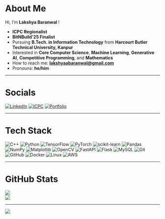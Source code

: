 # About Me
<!-- ![](https://komarev.com/ghpvc/?username=lakshya-baranwal&color=blue) -->
Hi, I’m **Lakshya Baranwal** !      
- **ICPC Regionalist**  
- **BitNBuild'25 Finalist**  
- Pursuing **B.Tech. in Information Technology** from **Harcourt Butler Technical University, Kanpur**    
- Interested in **Core Computer Science**, **Machine Learning**, **Generative AI**, **Competitive Programming**, and **Mathematics**  
- How to reach me: **lakshyaabaranwal@gmail.com**  
- Pronouns: **he/him**
---

# Socials
[![LinkedIn](https://img.shields.io/badge/LinkedIn-%230077B5.svg?logo=linkedin&logoColor=white)](https://www.linkedin.com/in/lakshya-baranwal/) 
[![ICPC](https://img.shields.io/badge/ICPC-0066CC)](https://icpc.global/ICPCID/JMV1S47EJ9MX)
[![Portfolio](https://img.shields.io/badge/Portfolio-%23f5f5f5.svg?logo=About.me&logoColor=black)](https://lakshya-portfolio-ten.vercel.app/)

---

# Tech Stack
![C++](https://img.shields.io/badge/C++-00599C?style=for-the-badge&logo=cplusplus&logoColor=white)
![Python](https://img.shields.io/badge/Python-3776AB?style=for-the-badge&logo=python&logoColor=white)
![TensorFlow](https://img.shields.io/badge/TensorFlow-FF6F00?style=for-the-badge&logo=TensorFlow&logoColor=white)
![PyTorch](https://img.shields.io/badge/PyTorch-EE4C2C?style=for-the-badge&logo=PyTorch&logoColor=white)
![scikit-learn](https://img.shields.io/badge/scikit--learn-F7931E?style=for-the-badge&logo=scikit-learn&logoColor=white)
![Pandas](https://img.shields.io/badge/Pandas-150458?style=for-the-badge&logo=pandas&logoColor=white)
![NumPy](https://img.shields.io/badge/NumPy-013243?style=for-the-badge&logo=numpy&logoColor=white)
![Matplotlib](https://img.shields.io/badge/Matplotlib-ffffff?style=for-the-badge&logo=Matplotlib&logoColor=black)
![OpenCV](https://img.shields.io/badge/OpenCV-%23white.svg?style=for-the-badge&logo=opencv&logoColor=black)
![FastAPI](https://img.shields.io/badge/FastAPI-009688?style=for-the-badge&logo=fastapi&logoColor=white)
![Flask](https://img.shields.io/badge/Flask-000000?style=for-the-badge&logo=flask&logoColor=white)
![MySQL](https://img.shields.io/badge/MySQL-4479A1?style=for-the-badge&logo=mysql&logoColor=white)
![Git](https://img.shields.io/badge/Git-F05033?style=for-the-badge&logo=git&logoColor=white)
![GitHub](https://img.shields.io/badge/GitHub-181717?style=for-the-badge&logo=github&logoColor=white)
![Docker](https://img.shields.io/badge/Docker-0db7ed?style=for-the-badge&logo=docker&logoColor=white)
![Linux](https://img.shields.io/badge/Linux-FCC624?style=for-the-badge&logo=linux&logoColor=black)
![AWS](https://img.shields.io/badge/AWS-FF9900?style=for-the-badge&logo=amazon-aws&logoColor=white)

---

# GitHub Stats
<!-- ![](https://github-readme-stats.vercel.app/api?username=lakshya-baranwal&theme=dark&hide_border=false&include_all_commits=true)<br/> -->
![](https://github-readme-streak-stats.herokuapp.com/?user=lakshya-baranwal&theme=dark&hide_border=false)<br/>
![](https://github-readme-stats.vercel.app/api/top-langs/?username=lakshya-baranwal&theme=dark&hide_border=false&layout=compact)

---

<!-- 
# Contribution Graph
![](https://github-readme-activity-graph.vercel.app/graph?username=lakshya-baranwal&theme=react-dark)

---
-->
[![](https://visitcount.itsvg.in/api?id=lakshya-baranwal&icon=0&color=0)](https://visitcount.itsvg.in)

<!-- Created by Lakshya Baranwal -->
